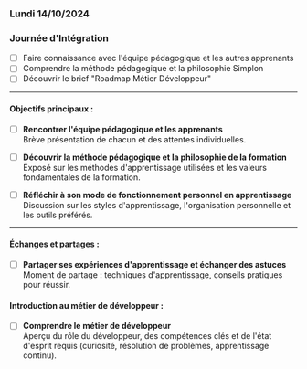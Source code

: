 ### Lundi 14/10/2024 

### Journée d'Intégration 

- [ ] Faire connaissance avec l'équipe pédagogique et les autres apprenants
- [ ] Comprendre la méthode pédagogique et la philosophie Simplon
- [ ] Découvrir le brief "Roadmap Métier Développeur"

---

#### Objectifs principaux :
- [ ] **Rencontrer l'équipe pédagogique et les apprenants**  
  Brève présentation de chacun et des attentes individuelles.
  
- [ ] **Découvrir la méthode pédagogique et la philosophie de la formation**  
  Exposé sur les méthodes d'apprentissage utilisées et les valeurs fondamentales de la formation.

- [ ] **Réfléchir à son mode de fonctionnement personnel en apprentissage**  
  Discussion sur les styles d'apprentissage, l'organisation personnelle et les outils préférés.


---

#### Échanges et partages :
- [ ] **Partager ses expériences d'apprentissage et échanger des astuces**  
  Moment de partage : techniques d'apprentissage, conseils pratiques pour réussir.

#### Introduction au métier de développeur :
- [ ] **Comprendre le métier de développeur**  
  Aperçu du rôle du développeur, des compétences clés et de l'état d'esprit requis (curiosité, résolution de problèmes, apprentissage continu).

